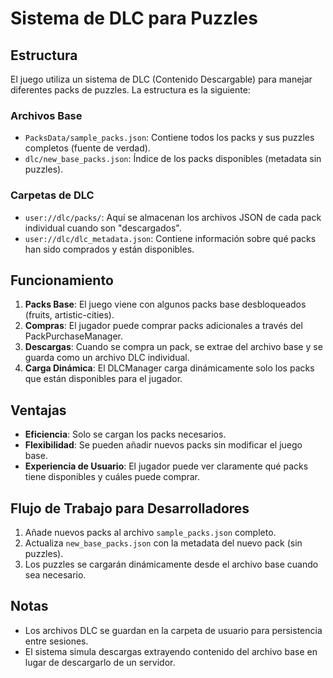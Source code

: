 # Sistema de DLC para Puzzles

## Estructura

El juego utiliza un sistema de DLC (Contenido Descargable) para manejar diferentes packs de puzzles. La estructura es la siguiente:

### Archivos Base
- `PacksData/sample_packs.json`: Contiene todos los packs y sus puzzles completos (fuente de verdad).
- `dlc/new_base_packs.json`: Índice de los packs disponibles (metadata sin puzzles).

### Carpetas de DLC
- `user://dlc/packs/`: Aquí se almacenan los archivos JSON de cada pack individual cuando son "descargados".
- `user://dlc/dlc_metadata.json`: Contiene información sobre qué packs han sido comprados y están disponibles.

## Funcionamiento

1. **Packs Base**: El juego viene con algunos packs base desbloqueados (fruits, artistic-cities).
2. **Compras**: El jugador puede comprar packs adicionales a través del PackPurchaseManager.
3. **Descargas**: Cuando se compra un pack, se extrae del archivo base y se guarda como un archivo DLC individual.
4. **Carga Dinámica**: El DLCManager carga dinámicamente solo los packs que están disponibles para el jugador.

## Ventajas

- **Eficiencia**: Solo se cargan los packs necesarios.
- **Flexibilidad**: Se pueden añadir nuevos packs sin modificar el juego base.
- **Experiencia de Usuario**: El jugador puede ver claramente qué packs tiene disponibles y cuáles puede comprar.

## Flujo de Trabajo para Desarrolladores

1. Añade nuevos packs al archivo `sample_packs.json` completo.
2. Actualiza `new_base_packs.json` con la metadata del nuevo pack (sin puzzles).
3. Los puzzles se cargarán dinámicamente desde el archivo base cuando sea necesario.

## Notas

- Los archivos DLC se guardan en la carpeta de usuario para persistencia entre sesiones.
- El sistema simula descargas extrayendo contenido del archivo base en lugar de descargarlo de un servidor. 